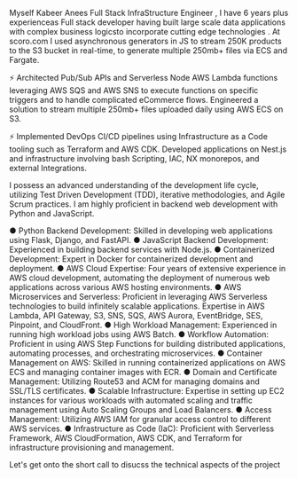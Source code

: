 Myself Kabeer Anees Full Stack InfraStructure Engineer , I have 6 years plus experienceas Full stack developer having built large scale data applications with complex business logicsto incorporate cutting edge technologies . At scoro.com I used asynchronous generators in JS to stream 250K products to the S3 bucket in real-time, to generate multiple 250mb+ files via ECS and Fargate.


⚡ Architected Pub/Sub APIs and Serverless Node AWS Lambda functions leveraging AWS SQS and AWS SNS to execute functions on specific triggers and to handle complicated eCommerce flows. Engineered a solution to stream multiple 250mb+ files uploaded daily using AWS ECS on S3.

⚡️ Implemented DevOps CI/CD pipelines using Infrastructure as a Code tooling such as Terraform and AWS CDK. Developed applications on Nest.js and infrastructure involving bash Scripting, IAC, NX  monorepos, and external Integrations.


I possess an advanced understanding of the development life cycle, utilizing Test Driven
Development (TDD), iterative methodologies, and Agile Scrum practices. I am highly proficient
in backend web development with Python and JavaScript.

● Python Backend Development: Skilled in developing web applications using Flask,
Django, and FastAPI.
● JavaScript Backend Development: Experienced in building backend services with
Node.js.
● Containerized Development: Expert in Docker for containerized development and
deployment.
● AWS Cloud Expertise: Four years of extensive experience in AWS cloud development,
automating the deployment of numerous web applications across various AWS hosting
environments.
● AWS Microservices and Serverless: Proficient in leveraging AWS Serverless
technologies to build infinitely scalable applications. Expertise in AWS Lambda, API
Gateway, S3, SNS, SQS, AWS Aurora, EventBridge, SES, Pinpoint, and CloudFront.
● High Workload Management: Experienced in running high workload jobs using AWS
Batch.
● Workflow Automation: Proficient in using AWS Step Functions for building distributed
applications, automating processes, and orchestrating microservices.
● Container Management on AWS: Skilled in running containerized applications on AWS
ECS and managing container images with ECR.
● Domain and Certificate Management: Utilizing Route53 and ACM for managing
domains and SSL/TLS certificates.
● Scalable Infrastructure: Expertise in setting up EC2 instances for various workloads
with automated scaling and traffic management using Auto Scaling Groups and Load
Balancers.
● Access Management: Utilizing AWS IAM for granular access control to different AWS
services.
● Infrastructure as Code (IaC): Proficient with Serverless Framework, AWS
CloudFormation, AWS CDK, and Terraform for infrastructure provisioning and
management.


Let's get onto the short call to disucss the technical aspects of the project 
